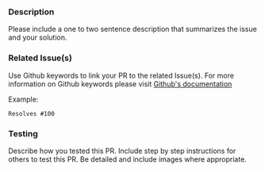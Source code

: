 <!-- IMPORTANT!!! Please do not create a Pull Request without an existing Issue. If one does not exist, create an Issue first! -->

### Description
Please include a one to two sentence description that summarizes the issue and your solution.

### Related Issue(s)
Use Github keywords to link your PR to the related Issue(s). For more information on Github keywords please visit [Github's documentation](https://docs.github.com/en/get-started/writing-on-github/working-with-advanced-formatting/using-keywords-in-issues-and-pull-requests#linking-a-pull-request-to-an-issue)

Example:

`Resolves #100`

### Testing
Describe how you tested this PR. Include step by step instructions for others to test this PR.
Be detailed and include images where appropriate.
